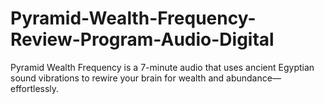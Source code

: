 # Pyramid-Wealth-Frequency-Review-Program-Audio-Digital
Pyramid Wealth Frequency is a 7-minute audio that uses ancient Egyptian sound vibrations to rewire your brain for wealth and abundance—effortlessly.
